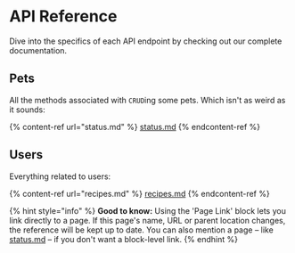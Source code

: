 # API Reference

Dive into the specifics of each API endpoint by checking out our complete documentation.

## Pets

All the methods associated with `CRUD`ing some pets. Which isn't as weird as it sounds:

{% content-ref url="status.md" %}
[status.md](status.md)
{% endcontent-ref %}

## Users

Everything related to users:

{% content-ref url="recipes.md" %}
[recipes.md](recipes.md)
{% endcontent-ref %}

{% hint style="info" %}
**Good to know:** Using the 'Page Link' block lets you link directly to a page. If this page's name, URL or parent location changes, the reference will be kept up to date. You can also mention a page – like [status.md](status.md "mention") – if you don't want a block-level link.
{% endhint %}
